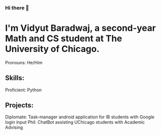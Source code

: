 ### Hi there 👋
# I'm Vidyut Baradwaj, a second-year Math and CS student at The University of Chicago.
Pronouns: He/Him

## Skills:
Proficient: Python

## Projects:
Diplomate: Task-manager android application for IB students with Google login input
Phil: ChatBot assisting UChicago students with Academic Advising


